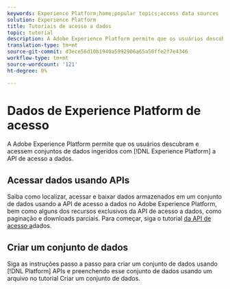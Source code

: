 ```yaml
---
keywords: Experience Platform;home;popular topics;access data sources
solution: Experience Platform
title: Tutoriais de acesso a dados
topic: tutorial
description: A Adobe Experience Platform permite que os usuários descubram e acessem conjuntos de dados ingeridos no Experience Platform usando a API de acesso a dados.
translation-type: tm+mt
source-git-commit: d3ece56d10b1940a5992906a65a50ffe2f7e4346
workflow-type: tm+mt
source-wordcount: '121'
ht-degree: 0%

---
```



# Dados de Experience Platform de acesso

A Adobe Experience Platform permite que os usuários descubram e acessem conjuntos de dados ingeridos com [!DNL Experience Platform] a API de acesso a dados.

## Acessar dados usando APIs

Saiba como localizar, acessar e baixar dados armazenados em um conjunto de dados usando a API de acesso a dados no Adobe Experience Platform, bem como alguns dos recursos exclusivos da API de acesso a dados, como paginação e downloads parciais. Para começar, siga o tutorial [da API de acesso a](../data-access/tutorials/dataset-data.md)dados.

## Criar um conjunto de dados

Siga as instruções passo a passo para criar um conjunto de dados usando [!DNL Platform] APIs e preenchendo esse conjunto de dados usando um arquivo no tutorial [](../catalog/datasets/create.md)Criar um conjunto de dados.